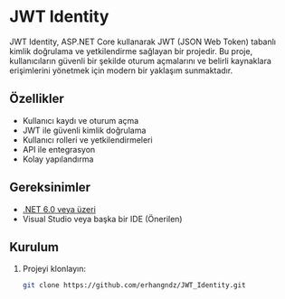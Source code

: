 # JWT Identity

JWT Identity, ASP.NET Core kullanarak JWT (JSON Web Token) tabanlı kimlik doğrulama ve yetkilendirme sağlayan bir projedir. Bu proje, kullanıcıların güvenli bir şekilde oturum açmalarını ve belirli kaynaklara erişimlerini yönetmek için modern bir yaklaşım sunmaktadır.

## Özellikler

- Kullanıcı kaydı ve oturum açma
- JWT ile güvenli kimlik doğrulama
- Kullanıcı rolleri ve yetkilendirmeleri
- API ile entegrasyon
- Kolay yapılandırma

## Gereksinimler

- [.NET 6.0 veya üzeri](https://dotnet.microsoft.com/download/dotnet/6.0)
- Visual Studio veya başka bir IDE (Önerilen)

## Kurulum

1. Projeyi klonlayın:

   ```bash
   git clone https://github.com/erhangndz/JWT_Identity.git
